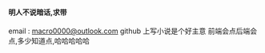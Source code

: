 #### 明人不说暗话,求带
email : macro0000@outlook.com
github 上写小说是个好主意
前端会点后端会点,多少知道点,哈哈哈哈哈

<!---
macro0000/macro0000 is a ✨ special ✨ repository because its `README.md` (this file) appears on your GitHub profile.
You can click the Preview link to take a look at your changes.
--->
